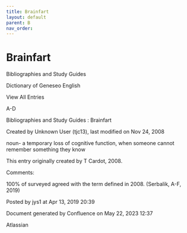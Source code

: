 ```yaml
---
title: Brainfart
layout: default
parent: B
nav_order:
---
```


# Brainfart

Bibliographies and Study Guides

Dictionary of Geneseo English

View All Entries

A-D

Bibliographies and Study Guides : Brainfart

Created by  Unknown User (tjc13), last modified on Nov 24, 2008

noun- a temporary loss of cognitive function, when someone cannot remember something they know

This entry originally created by T Cardot, 2008.

Comments:

100% of surveyed agreed with the term defined in 2008. (Serbalik, A-F, 2019)

Posted by jys1 at Apr 13, 2019 20:39

Document generated by Confluence on May 22, 2023 12:37

Atlassian

